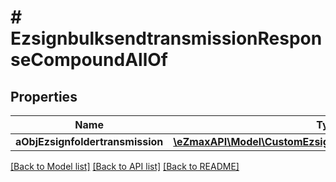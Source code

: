 # # EzsignbulksendtransmissionResponseCompoundAllOf

## Properties

Name | Type | Description | Notes
------------ | ------------- | ------------- | -------------
**aObjEzsignfoldertransmission** | [**\eZmaxAPI\Model\CustomEzsignfoldertransmissionResponse[]**](CustomEzsignfoldertransmissionResponse.md) |  |

[[Back to Model list]](../../README.md#models) [[Back to API list]](../../README.md#endpoints) [[Back to README]](../../README.md)

